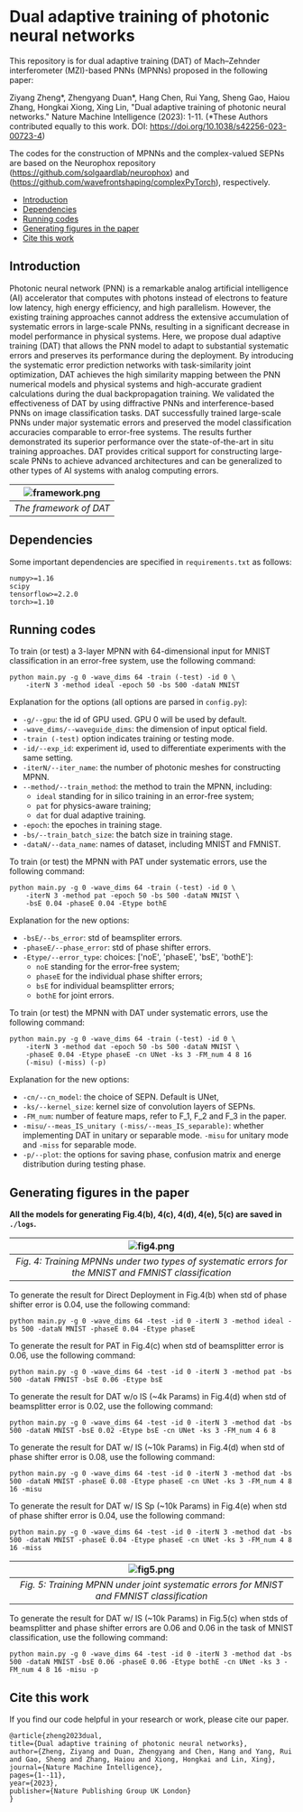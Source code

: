 # Dual adaptive training of photonic neural networks

This repository is for dual adaptive training (DAT) of Mach–Zehnder interferometer (MZI)-based PNNs (MPNNs) proposed in the following paper:

Ziyang Zheng*, Zhengyang Duan*, Hang Chen, Rui Yang, Sheng Gao, Haiou Zhang, Hongkai Xiong, Xing Lin, "Dual adaptive training of photonic neural networks." Nature Machine Intelligence (2023): 1-11. (*These Authors contributed equally to this work. DOI: <https://doi.org/10.1038/s42256-023-00723-4>)

The codes for the construction of MPNNs and the complex-valued SEPNs are based on the Neurophox repository (<https://github.com/solgaardlab/neurophox>) and (<https://github.com/wavefrontshaping/complexPyTorch>), respectively.

<!-- vim-markdown-toc GFM -->

* [Introduction](#introduction)
* [Dependencies](#dependencies)
* [Running codes](#running-codes)
* [Generating figures in the paper](#generating-figures-in-the-paper)
* [Cite this work](#cite-this-work)

<!-- vim-markdown-toc -->

## Introduction

Photonic neural network (PNN) is a remarkable analog artificial intelligence (AI) accelerator that computes with photons instead of electrons to feature low latency, high energy efficiency, and high parallelism. However, the existing training approaches cannot address the extensive accumulation of systematic errors in large-scale PNNs, resulting in a significant decrease in model performance in physical systems. Here, we propose dual adaptive training (DAT) that allows the PNN model to adapt to substantial systematic errors and preserves its performance during the deployment. By introducing the systematic error prediction networks with task-similarity joint optimization, DAT achieves the high similarity mapping between the PNN numerical models and physical systems and high-accurate gradient calculations during the dual backpropagation training. We validated the effectiveness of DAT by using diffractive PNNs and interference-based PNNs on image classification tasks. DAT successfully trained large-scale PNNs under major systematic errors and preserved the model classification accuracies comparable to error-free systems. The results further demonstrated its superior performance over the state-of-the-art in situ training approaches. DAT provides critical support for constructing large-scale PNNs to achieve advanced architectures and can be generalized to other types of AI systems with analog computing errors.

| ![framework.png](/figs/framework.png) |
|:--:|
| *The framework of DAT* |

## Dependencies

Some important dependencies are specified in `requirements.txt` as follows:

```text
numpy>=1.16
scipy
tensorflow>=2.2.0
torch>=1.10
```

## Running codes

To train (or test) a 3-layer MPNN with 64-dimensional input for MNIST classification in an error-free system, use the following command:

```
python main.py -g 0 -wave_dims 64 -train (-test) -id 0 \
    -iterN 3 -method ideal -epoch 50 -bs 500 -dataN MNIST 
```

Explanation for the options (all options are parsed in `config.py`):

* `-g/--gpu`: the id of GPU used. GPU 0 will be used by default.
* `-wave_dims/--waveguide_dims`: the dimension of input optical field.
* `-train (-test)` option indicates training or testing mode.
* `-id/--exp_id`: experiment id, used to differentiate experiments with the same setting.
* `-iterN/--iter_name`: the number of photonic meshes for constructing MPNN.
* `--method/--train_method`: the method to train the MPNN, including:
  * `ideal` standing for in silico training in an error-free system;
  * `pat` for physics-aware training;
  * `dat` for dual adaptive training.
* `-epoch`: the epoches in training stage.
* `-bs/--train_batch_size`: the batch size in training stage.
* `-dataN/--data_name`: names of dataset, including MNIST and FMNIST.

To train (or test) the MPNN with PAT under systematic errors, use the following command:

```
python main.py -g 0 -wave_dims 64 -train (-test) -id 0 \
    -iterN 3 -method pat -epoch 50 -bs 500 -dataN MNIST \
    -bsE 0.04 -phaseE 0.04 -Etype bothE 
```

Explanation for the new options:

* `-bsE/--bs_error`: std of beamspliter errors.
* `-phaseE/--phase_error`: std of phase shifter errors.
* `-Etype/--error_type`: choices: ['noE', 'phaseE', 'bsE', 'bothE']:
  * `noE` standing for the error-free system;
  * `phaseE` for the individual phase shifter errors;
  * `bsE` for individual beamsplitter errors;
  * `bothE` for joint errors.

To train (or test) the MPNN with DAT under systematic errors, use the following command:

```
python main.py -g 0 -wave_dims 64 -train (-test) -id 0 \
    -iterN 3 -method dat -epoch 50 -bs 500 -dataN MNIST \
    -phaseE 0.04 -Etype phaseE -cn UNet -ks 3 -FM_num 4 8 16 
    (-misu) (-miss) (-p)
```

Explanation for the new options:

* `-cn/--cn_model`: the choice of SEPN. Default is UNet,
* `-ks/--kernel_size`: kernel size of convolution layers of SEPNs.
* `-FM_num`: number of feature maps, refer to F_1, F_2 and F_3 in the paper.
* `-misu/--meas_IS_unitary (-miss/--meas_IS_separable)`: whether implementing DAT in unitary or separable mode. `-misu` for unitary mode and `-miss` for separable mode.
* `-p/--plot`: the options for saving phase, confusion matrix and energe distribution during testing phase.

## Generating figures in the paper

**All the models for generating Fig.4(b), 4(c), 4(d), 4(e), 5(c) are saved in `./logs`.**

| ![fig4.png](/figs/fig4.png) |
|:--:|
| *Fig. 4: Training MPNNs under two types of systematic errors for the MNIST and FMNIST classification* |

To generate the result for Direct Deployment in Fig.4(b) when std of phase shifter error is 0.04, use the following command:

```
python main.py -g 0 -wave_dims 64 -test -id 0 -iterN 3 -method ideal -bs 500 -dataN MNIST -phaseE 0.04 -Etype phaseE 
```

To generate the result for PAT in Fig.4(c) when std of beamsplitter error is 0.06, use the following command:

```
python main.py -g 0 -wave_dims 64 -test -id 0 -iterN 3 -method pat -bs 500 -dataN FMNIST -bsE 0.06 -Etype bsE 
```

To generate the result for DAT w/o IS (~4k Params) in Fig.4(d) when std of beamsplitter error is 0.02, use the following command:

```
python main.py -g 0 -wave_dims 64 -test -id 0 -iterN 3 -method dat -bs 500 -dataN MNIST -bsE 0.02 -Etype bsE -cn UNet -ks 3 -FM_num 4 6 8
```

To generate the result for DAT w/ IS (~10k Params) in Fig.4(d) when std of phase shifter error is 0.08, use the following command:

```
python main.py -g 0 -wave_dims 64 -test -id 0 -iterN 3 -method dat -bs 500 -dataN MNIST -phaseE 0.08 -Etype phaseE -cn UNet -ks 3 -FM_num 4 8 16 -misu
```

To generate the result for DAT w/ IS Sp (~10k Params) in Fig.4(e) when std of phase shifter error is 0.04, use the following command:

```
python main.py -g 0 -wave_dims 64 -test -id 0 -iterN 3 -method dat -bs 500 -dataN MNIST -phaseE 0.04 -Etype phaseE -cn UNet -ks 3 -FM_num 4 8 16 -miss
```

| ![fig5.png](/figs/fig5.png) |
|:--:|
| *Fig. 5: Training MPNN under joint systematic errors for MNIST and FMNIST classification* |

To generate the result for DAT w/ IS (~10k Params) in Fig.5(c) when stds of beamsplitter and phase shifter errors are 0.06 and 0.06 in the task of MNIST classification, use the following command:

```
python main.py -g 0 -wave_dims 64 -test -id 0 -iterN 3 -method dat -bs 500 -dataN MNIST -bsE 0.06 -phaseE 0.06 -Etype bothE -cn UNet -ks 3 -FM_num 4 8 16 -misu -p
```

## Cite this work

If you find our code helpful in your research or work, please cite our paper.

```
@article{zheng2023dual,
title={Dual adaptive training of photonic neural networks},
author={Zheng, Ziyang and Duan, Zhengyang and Chen, Hang and Yang, Rui and Gao, Sheng and Zhang, Haiou and Xiong, Hongkai and Lin, Xing},
journal={Nature Machine Intelligence},
pages={1--11},
year={2023},
publisher={Nature Publishing Group UK London}
}
```
